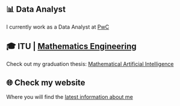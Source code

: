 ## 📊 Data Analyst
I currently work as a Data Analyst at [PwC](https://www.pwc.com)
## 🎓 ITU | [Mathematics Engineering](https://matmuh.itu.edu.tr/en)
Check out my graduation thesis: [Mathematical Artificial Intelligence](http://www.cagrigokpunar.xyz/thesis.html)
## 🌐 Check my website
Where you will find the [latest information about me](http://www.cagrigokpunar.xyz)

<!---
mpospirit/mpospirit is a ✨ special ✨ repository because its `README.md` (this file) appears on your GitHub profile.
You can click the Preview link to take a look at your changes.
--->
